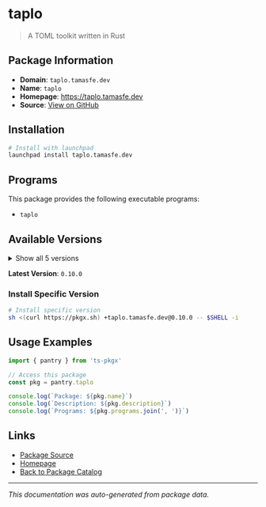 # taplo

> A TOML toolkit written in Rust

## Package Information

- **Domain**: `taplo.tamasfe.dev`
- **Name**: `taplo`
- **Homepage**: https://taplo.tamasfe.dev
- **Source**: [View on GitHub](https://github.com/pkgxdev/pantry/tree/main/projects/taplo.tamasfe.dev/package.yml)

## Installation

```bash
# Install with launchpad
launchpad install taplo.tamasfe.dev
```

## Programs

This package provides the following executable programs:

- `taplo`

## Available Versions

<details>
<summary>Show all 5 versions</summary>

- `0.10.0`, `0.9.3`, `0.9.2`, `0.8.1`, `0.7.2`

</details>

**Latest Version**: `0.10.0`

### Install Specific Version

```bash
# Install specific version
sh <(curl https://pkgx.sh) +taplo.tamasfe.dev@0.10.0 -- $SHELL -i
```

## Usage Examples

```typescript
import { pantry } from 'ts-pkgx'

// Access this package
const pkg = pantry.taplo

console.log(`Package: ${pkg.name}`)
console.log(`Description: ${pkg.description}`)
console.log(`Programs: ${pkg.programs.join(', ')}`)
```

## Links

- [Package Source](https://github.com/pkgxdev/pantry/tree/main/projects/taplo.tamasfe.dev/package.yml)
- [Homepage](https://taplo.tamasfe.dev)
- [Back to Package Catalog](../../package-catalog.md)

---

*This documentation was auto-generated from package data.*
